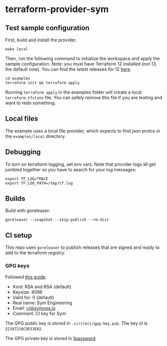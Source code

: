 # terraform-provider-sym

## Test sample configuration

First, build and install the provider.

```shell
make local
```

Then, run the following command to initialize the workspace and apply the sample configuration. Note: you must have Terraform 12 installed (not 13, the default now). You can find the latest releases for 12 [here](https://releases.hashicorp.com/terraform/0.12.29/).

```shell
cd examples
terraform init && terraform apply
```

Running `terraform apply` in the examples folder will create a local `terraform.tfstate` file. You can safely remove this file if you are testing and want to redo something.

## Local files

The example uses a local file provider, which expects to find json protos in the `examples/local` directory.

## Debugging

To turn on terraform logging, set env vars. Note that provider logs all get jumbled together so you have to search for your log messages:

```shell
export TF_LOG=TRACE
export TF_LOG_PATH=/tmp/tf.log
```

## Builds

Build with goreleaser:

```shell
goreleaser --snapshot --skip-publish --rm-dist
```

## CI setup

This repo uses `goreleaser` to publish releases that are signed and ready to 
add to the terraform registry. 

### GPG keys

Followed [this guide](https://docs.github.com/en/free-pro-team@latest/github/authenticating-to-github/generating-a-new-gpg-key). 

* Kind: RSA and RSA (default)
* Keysize: 4096
* Valid for: 0 (default)
* Real name: Sym Engineering
* Email: ci@symops.io
* Comment: CI key for Sym

The GPG public key is stored in `.circleci/gpg-key.pub`. The key id is `52387210CDE53E82`.

The GPG private key is stored in [1password](https://start.1password.com/open/i?a=2TO6ZEW3SJD4LNVVDNSFUVV4EM&v=u22rzchdnmtttx65w2diswg5hu&i=n4dfszockvgxziiiznj6ogxstm&h=team-sym.1password.com).  
